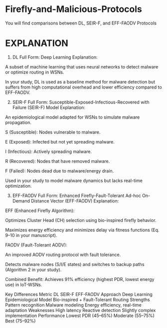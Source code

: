 # Firefly-and-Malicious-Protocols

You will find comparisons between DL, SEIR-F, and EFF-FAODV Protocols

# EXPLANATION

1. DL
Full Form: Deep Learning
Explanation:

A subset of machine learning that uses neural networks to detect malware or optimize routing in WSNs.

In your study, DL is used as a baseline method for malware detection but suffers from high computational overhead and lower efficiency compared to EFF-FAODV.

2. SEIR-F
Full Form: Susceptible-Exposed-Infectious-Recovered with Failure (SEIR-F) Model
Explanation:

An epidemiological model adapted for WSNs to simulate malware propagation.

S (Susceptible): Nodes vulnerable to malware.

E (Exposed): Infected but not yet spreading malware.

I (Infectious): Actively spreading malware.

R (Recovered): Nodes that have removed malware.

F (Failed): Nodes dead due to malware/energy drain.

Used in your study to model malware dynamics but lacks real-time optimization.

3. EFF-FAODV
Full Form: Enhanced Firefly-Fault-Tolerant Ad-hoc On-Demand Distance Vector (EFF-FAODV)
Explanation:

EFF (Enhanced Firefly Algorithm):

Optimizes Cluster Head (CH) selection using bio-inspired firefly behavior.

Maximizes energy efficiency and minimizes delay via fitness functions (Eq. 9–10 in your manuscript).

FAODV (Fault-Tolerant AODV):

An improved AODV routing protocol with fault tolerance.

Detects malware nodes (S/I/E states) and switches to backup paths (Algorithm 2 in your study).

Combined Benefit: Achieves 91% efficiency (highest PDR, lowest energy use) in IoT-WSNs.

Key Differences
Metric	DL	SEIR-F	EFF-FAODV
Approach	Deep Learning	Epidemiological Model	Bio-inspired + Fault-Tolerant Routing
Strengths	Pattern recognition	Malware modeling	Energy efficiency, real-time adaptation
Weaknesses	High latency	Reactive detection	Slightly complex implementation
Performance	Lowest PDR (45–65%)	Moderate (55–75%)	Best (75–92%)
